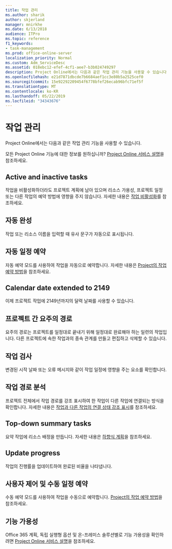 ```yaml
---
title: 작업 관리
ms.author: sharik
author: skjerland
manager: mnirkhe
ms.date: 6/13/2018
audience: ITPro
ms.topic: reference
f1_keywords:
- task-management
ms.prod: office-online-server
localization_priority: Normal
ms.custom: Adm_ServiceDesc
ms.assetid: 018ebc12-efef-4cf1-aee7-b3b024749297
description: Project Online에서는 다음과 같은 작업 관리 기능을 사용할 수 있습니다.
ms.openlocfilehash: e21d7871dbcde7b6684aef1cc3e80b5a2525cef0
ms.sourcegitcommit: 15e92292209454f6778bfef26ecab96bfc71ef5f
ms.translationtype: MT
ms.contentlocale: ko-KR
ms.lasthandoff: 05/22/2019
ms.locfileid: "34343676"
---
```

# <a name="task-management"></a>작업 관리

Project Online에서는 다음과 같은 작업 관리 기능을 사용할 수 있습니다.
  
모든 Project Online 기능에 대한 정보를 원하십니까? [Project Online 서비스 설명](project-online-service-description.md)을 참조하세요.
  
## <a name="active-and-inactive-tasks"></a>Active and inactive tasks
<a name="bkmk_ActiveInactiveTasks"> </a>

작업을 비활성화하더라도 프로젝트 계획에 남아 있으며 리소스 가용성, 프로젝트 일정 또는 다른 작업의 예약 방법에 영향을 주지 않습니다. 자세한 내용은 [작업 비활성화](https://go.microsoft.com/fwlink/p/?LinkId=271335)를 참조하세요.
  
## <a name="auto-complete"></a>자동 완성
<a name="bkmk_AutoComplete"> </a>

작업 또는 리소스 이름을 입력할 때 유사 문구가 자동으로 표시됩니다. 
  
## <a name="automatic-scheduling"></a>자동 일정 예약
<a name="bkmk_AutomaticScheduling"> </a>

자동 예약 모드를 사용하여 작업을 자동으로 예약합니다. 자세한 내용은 [Project의 작업 예약 방법](https://go.microsoft.com/fwlink/p/?LinkId=271331)을 참조하세요. 
  
## <a name="calendar-date-extended-to-2149"></a>Calendar date extended to 2149
<a name="bkmk_Calendardatextended"> </a>

이제 프로젝트 작업에 2149년까지의 달력 날짜를 사용할 수 있습니다. 
  
## <a name="cross-project-critical-path"></a>프로젝트 간 요주의 경로
<a name="bkmk_Cross_projectcriticalpath"> </a>

요주의 경로는 프로젝트를 일정대로 끝내기 위해 일정대로 완료해야 하는 일련의 작업입니다. 다른 프로젝트에 속한 작업과의 종속 관계를 만들고 편집하고 삭제할 수 있습니다. 
  
## <a name="task-inspector"></a>작업 검사
<a name="bkmk_Taskinspector"> </a>

변경된 시작 날짜 또는 오류 메시지와 같이 작업 일정에 영향을 주는 요소를 확인합니다.
  
## <a name="task-path-analysis"></a>작업 경로 분석
<a name="bkmk_TaskPath"> </a>

프로젝트 전체에서 작업 경로를 강조 표시하여 한 작업이 다른 작업에 연결되는 방식을 확인합니다. 자세한 내용은 [작업과 다른 작업의 연결 상태 강조 표시](https://go.microsoft.com/fwlink/p/?LinkId=271345)를 참조하세요.
  
## <a name="top-down-summary-tasks"></a>Top-down summary tasks
<a name="bkmk_Topdownsummarytasks"> </a>

요약 작업에 리소스 배정을 만듭니다. 자세한 내용은 [하향식 계획](https://go.microsoft.com/fwlink/p/?LinkId=271333)을 참조하세요.
  
## <a name="update-progress"></a>Update progress
<a name="bkmk_Updateprogress"> </a>

작업의 진행률을 업데이트하여 완료된 비율을 나타냅니다.
  
## <a name="user-controlled-and-manual-scheduling"></a>사용자 제어 및 수동 일정 예약
<a name="bkmk_User_controlledManualscheduling"> </a>

수동 예약 모드를 사용하여 작업을 수동으로 예약합니다. [Project의 작업 예약 방법](https://go.microsoft.com/fwlink/p/?LinkId=271331)을 참조하세요.
  
## <a name="feature-availability"></a>기능 가용성
<a name="bkmk_User_controlledManualscheduling"> </a>

Office 365 계획, 독립 실행형 옵션 및 온-프레미스 솔루션별로 기능 가용성을 확인하려면 [Project Online 서비스 설명](project-online-service-description.md)을 참조하세요.
  

